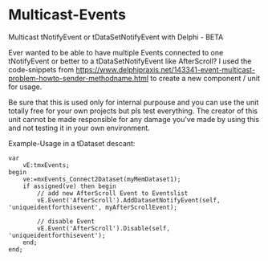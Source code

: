 # Multicast-Events
Multicast tNotifyEvent or tDataSetNotifyEvent with Delphi - BETA

Ever wanted to be able to have multiple Events connected to one tNotifyEvent or better to a tDataSetNotifyEvent like AfterScroll?
I used the code-snippets from https://www.delphipraxis.net/143341-event-multicast-problem-howto-sender-methodname.html to create a new component / unit for usage.

Be sure that this is used only for internal purpouse and you can use the unit totally free for your own projects but pls test everything.
The creator of this unit cannot be made responsible for any damage you've made by using this and not testing it in your own environment.

Example-Usage in a tDataset descant:

```
var
	vE:tmxEvents;
begin
	ve:=mxEvents_Connect2Dataset(myMemDataset1);
	if assigned(ve) then begin
		// add new AfterScroll Event to Eventslist
		vE.Event('AfterScroll').AddDatasetNotifyEvent(self, 'uniqueidentforthisevent', myAfterScrollEvent);
		
		// disable Event
		vE.Event('AfterScroll').Disable(self, 'uniqueidentforthisevent');
	end;
end;
```
